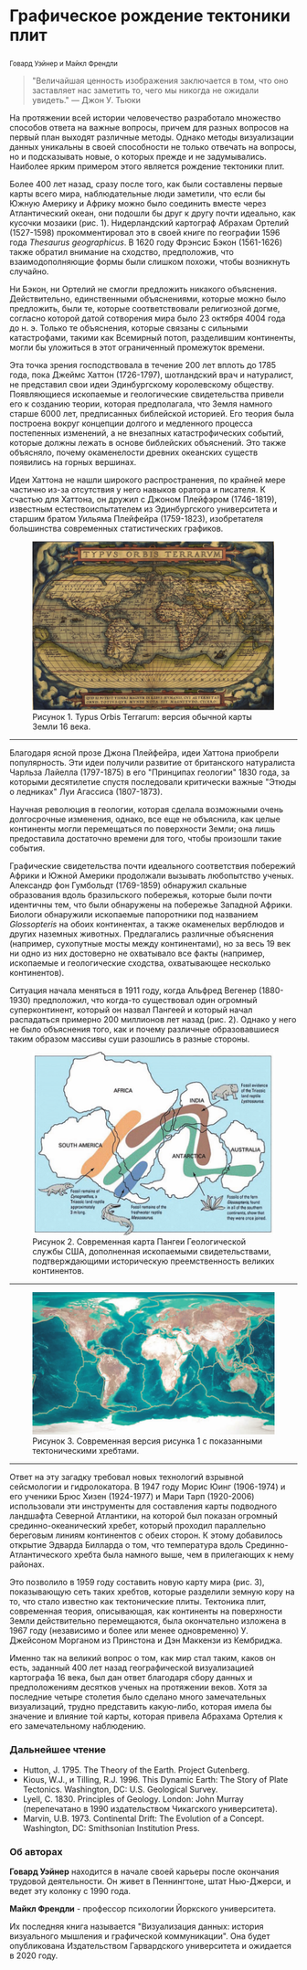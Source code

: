 # Графическое рождение тектоники плит

<sub>Говард Уэйнер и Майкл Френдли</sub>

> "Величайшая ценность изображения заключается в том, что оно заставляет нас заметить то, чего мы никогда не ожидали увидеть."
> — Джон У. Тьюки

На протяжении всей истории человечество разработало множество способов ответа на важные вопросы, причем для разных вопросов на первый план выходят различные методы. Однако методы визуализации данных уникальны в своей способности не только отвечать на вопросы, но и подсказывать новые, о которых прежде и не задумывались. Наиболее ярким примером этого является рождение тектоники плит.

Более 400 лет назад, сразу после того, как были составлены первые карты всего мира, наблюдательные люди заметили, что если бы Южную Америку и Африку можно было соединить вместе через Атлантический океан, они подошли бы друг к другу почти идеально, как кусочки мозаики (рис. 1). Нидерландский картограф Абрахам Ортелий (1527-1598) прокомментировал это в своей книге по географии 1596 года *Thesaurus geographicus*. В 1620 году Фрэнсис Бэкон (1561-1626) также обратил внимание на сходство, предположив, что взаимодополняющие формы были слишком похожи, чтобы возникнуть случайно.

Ни Бэкон, ни Ортелий не смогли предложить никакого объяснения. Действительно, единственными объяснениями, которые можно было предложить, были те, которые соответствовали религиозной догме, согласно которой датой сотворения мира было 23 октября 4004 года до н. э. Только те объяснения, которые связаны с сильными катастрофами, такими как Всемирный потоп, разделившим континенты, могли бы уложиться в этот ограниченный промежуток времени. 

Эта точка зрения господствовала в течение 200 лет вплоть до 1785 года, пока Джеймс Хаттон (1726-1797), шотландский врач и натуралист, не представил свои идеи Эдинбургскому королевскому обществу. Появляющиеся ископаемые и геологические свидетельства привели его к созданию теории, которая предполагала, что Земля намного старше 6000 лет, предписанных библейской историей. Его теория была построена вокруг концепции долгого и медленного процесса постепенных изменений, а не внезапных катастрофических событий, которые должны лежать в основе библейских объяснений. Это также объясняло, почему окаменелости древних океанских существ появились на горных вершинах.

Идеи Хаттона не нашли широкого распространения, по крайней мере частично из-за отсутствия у него навыков оратора и писателя. К счастью для Хаттона, он дружил с Джоном Плейфэром (1746-1819), известным естествоиспытателем из Эдинбургского университета и старшим братом Уильяма Плейфейра (1759-1823), изобретателя большинства современных статистических графиков.

<figure>
  <img
  src="attachments/TypusOrbisTerrarum.png"
  alt="">
  <figcaption>Рисунок 1. Typus Orbis Terrarum: версия обычной карты Земли 16 века.</figcaption>
</figure>

___

Благодаря ясной прозе Джона Плейфейра, идеи Хаттона приобрели популярность. Эти идеи получили развитие от британского натуралиста Чарльза Лайелла (1797-1875) в его "Принципах геологии" 1830 года, за которыми десятилетие спустя последовали критически важные "Этюды о ледниках" Луи Агассиса (1807-1873). 

Научная революция в геологии, которая сделала возможными очень долгосрочные изменения, однако, все еще не объяснила, как целые континенты могли перемещаться по поверхности Земли; она лишь предоставила достаточно времени для того, чтобы произошли такие события.

Графические свидетельства почти идеального соответствия побережий Африки и Южной Америки продолжали вызывать любопытство ученых. Александр фон Гумбольдт (1769-1859) обнаружил скальные образования вдоль бразильского побережья, которые были почти идентичны тем, что были обнаружены на побережье Западной Африки. Биологи обнаружили ископаемые папоротники под названием *Glossopteris* на обоих континентах, а также окаменелых верблюдов и других наземных животных. Предлагались различные объяснения (например, сухопутные мосты между континентами), но за весь 19 век ни одно из них достоверно не охватывало все факты (например, ископаемые и геологические сходства, охватывающее несколько континентов).

Ситуация начала меняться в 1911 году, когда Альфред Вегенер (1880-1930) предположил, что когда-то существовал один огромный суперконтинент, который он назвал Пангеей и который начал распадаться примерно 200 миллионов лет назад (рис. 2). Однако у него не было объяснения того, как и почему различные образовавшиеся таким образом массивы суши разошлись в разные стороны.

<figure>
  <img
  src="attachments/Pangaea.png"
  alt="">
  <figcaption>Рисунок 2. Современная карта Пангеи Геологической службы США, дополненная ископаемыми свидетельствами, подтверждающими историческую преемственность
великих континентов.</figcaption>
</figure>

___

<figure>
  <img
  src="attachments/TectonicsPlates.png"
  alt="">
  <figcaption>Рисунок 3. Современная версия рисунка 1 с показанными тектоническими хребтами.</figcaption>
</figure>

___

Ответ на эту загадку требовал новых технологий взрывной сейсмологии и гидролокатора. В 1947 году Морис Юинг (1906-1974) и его ученики Брюс Хизен (1924-1977) и Мари Тарп (1920-2006) использовали эти инструменты для составления карты подводного ландшафта Северной Атлантики, на которой был показан огромный срединно-океанический хребет, который проходил параллельно береговым линиям континентов с обеих сторон. К этому добавилось открытие Эдварда Билларда о том, что температура вдоль Cрединно-Атлантического хребта была намного выше, чем в прилегающих к нему районах.

Это позволило в 1959 году составить новую карту мира (рис. 3), показывающую сеть таких хребтов, которые разделили земную кору на то, что стало известно как тектонические плиты. Тектоника плит, современная теория, описывающая, как континенты на поверхности Земли действительно перемещаются, была окончательно изложена в 1967 году (независимо и более или менее одновременно) У. Джейсоном Морганом из Принстона и Дэн Маккензи из Кембриджа.

Именно так на великий вопрос о том, как мир стал таким, каков он есть, заданный 400 лет назад географической визуализацией картографа 16 века, был дан ответ благодаря сбору данных и предположениям десятков ученых на протяжении веков. Хотя за последние четыре столетия было сделано много замечательных визуализаций, трудно представить какую-либо, которая имела бы значение и влияние той карты, которая привела Абрахама Ортелия к его замечательному наблюдению.

### Дальнейшее чтение

* Hutton, J. 1795. The Theory of the Earth. Project Gutenberg. 
* Kious, W.J., и Tilling, R.J. 1996. This Dynamic Earth: The Story of Plate Tectonics. Washington, DC: U.S. Geological Survey. 
* Lyell, C. 1830. Principles of Geology. London: John Murray (перепечатано в 1990 издательством Чикагского университета). 
* Marvin, U.B. 1973. Continental Drift: The Evolution of a Concept. Washington, DC: Smithsonian Institution Press.

### Об авторах

**Говард Уэйнер** находится в начале своей карьеры после окончания трудовой деятельности. Он живет в Пеннингтоне, штат Нью-Джерси, и ведет эту колонку с 1990 года.

**Майкл Френдли** - профессор психологии Йоркского университета.

Их последняя книга называется "Визуализация данных: история визуального мышления и графической коммуникации". Она будет опубликована Издательством Гарвардского университета и ожидается в 2020 году.
